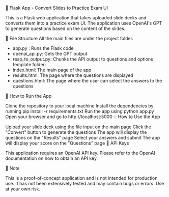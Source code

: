 📝 Flask App - Convert Slides to Practice Exam UI

This is a Flask web application that takes uploaded slide decks and converts them into a practice exam UI. The application uses OpenAI's GPT to generate questions based on the content of the slides.

📁 File Structure
All the main files are under the project folder.

- app.py : Runs the Flask code
- openai_api.py: Gets the GPT output
- resp_to_output.py: Chunks the API output to questions and options
template folder:
- index.html: The main page of the app
- results.html: The page where the questions are displayed
- questions.html: The page where the user can select the answers to the questions


🚀 How to Run the App

Clone the repository to your local machine
Install the dependencies by running pip install -r requirements.txt
Run the app using python app.py
Open your browser and go to http://localhost:5000
💡 How to Use the App

Upload your slide deck using the file input on the main page
Click the "Convert" button to generate the questions
The app will display the questions on the "Results" page
Select your answers and submit
The app will display your score on the "Questions" page
🔑 API Keys

This application requires an OpenAI API key. Please refer to the OpenAI documentation on how to obtain an API key.

📌 Note

This is a proof-of-concept application and is not intended for production use. It has not been extensively tested and may contain bugs or errors. Use at your own risk.
